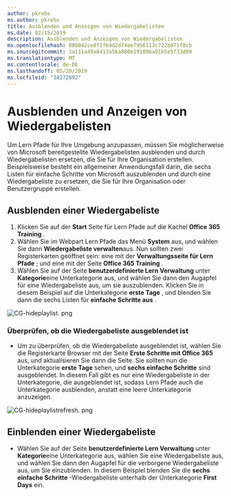 ```yaml
---
author: pkrebs
ms.author: pkrebs
title: Ausblenden und Anzeigen von Wiedergabelisten
ms.date: 02/15/2019
description: Ausblenden und Anzeigen von Wiedergabelisten
ms.openlocfilehash: 88b042ce8f1f64d2df4ee7956113c722b971f0cb
ms.sourcegitcommit: 1a111a49a0413a56a880e29109ba01b5e5f33d09
ms.translationtype: MT
ms.contentlocale: de-DE
ms.lasthandoff: 05/20/2019
ms.locfileid: "34272692"
---
```

# <a name="hide-and-show-playlists"></a>Ausblenden und Anzeigen von Wiedergabelisten

Um Lern Pfade für Ihre Umgebung anzupassen, müssen Sie möglicherweise von Microsoft bereitgestellte Wiedergabelisten ausblenden und durch Wiedergabelisten ersetzen, die Sie für Ihre Organisation erstellen. Beispielsweise besteht ein allgemeiner Anwendungsfall darin, die sechs Listen für einfache Schritte von Microsoft auszublenden und durch eine Wiedergabeliste zu ersetzen, die Sie für Ihre Organisation oder Benutzergruppe erstellen. 

## <a name="hide-a-playlist"></a>Ausblenden einer Wiedergabeliste

1. Klicken Sie auf der **Start** Seite für Lern Pfade auf die Kachel **Office 365 Training** .
2. Wählen Sie im Webpart Lern Pfade das Menü **System** aus, und wählen Sie dann **Wiedergabeliste verwalten**aus. Nun sollten zwei Registerkarten geöffnet sein: eine mit der **Verwaltungsseite für Lern Pfade** ; und eine mit der Seite **Office 365 Training** . 
3. Wählen Sie auf der Seite **benutzerdefinierte Lern Verwaltung** unter **Kategorie**eine Unterkategorie aus, und wählen Sie dann den Augapfel für eine Wiedergabeliste aus, um sie auszublenden. Klicken Sie in diesem Beispiel auf die Unterkategorie **erste Tage** , und blenden Sie dann die sechs Listen für **einfache Schritte aus** .  

![CG-hideplaylist. png](media/cg-hideplaylist.png)

### <a name="verify-the-playlist-is-hidden"></a>Überprüfen, ob die Wiedergabeliste ausgeblendet ist
- Um zu überprüfen, ob die Wiedergabeliste ausgeblendet ist, wählen Sie die Registerkarte Browser mit der Seite **Erste Schritte mit Office 365** aus, und aktualisieren Sie dann die Seite. Sie sollten nun die Unterkategorie **erste Tage** sehen, und **sechs einfache Schritte** sind ausgeblendet. In diesem Fall gibt es nur eine Wiedergabeliste in der Unterkategorie, die ausgeblendet ist, sodass Lern Pfade auch die Unterkategorie ausblenden, anstatt eine leere Unterkategorie anzuzeigen. 

![CG-hideplaylistrefresh. png](media/cg-hideplaylistrefresh.png)

## <a name="unhide-a-playlist"></a>Einblenden einer Wiedergabeliste

- Wählen Sie auf der Seite **benutzerdefinierte Lern Verwaltung** unter **Kategorie**eine Unterkategorie aus, wählen Sie eine Wiedergabeliste aus, und wählen Sie dann den Augapfel für die verborgene Wiedergabeliste aus, um Sie einzublenden. In diesem Beispiel blenden Sie die **sechs einfache Schritte** -Wiedergabeliste unterhalb der Unterkategorie **First Days** ein.  


